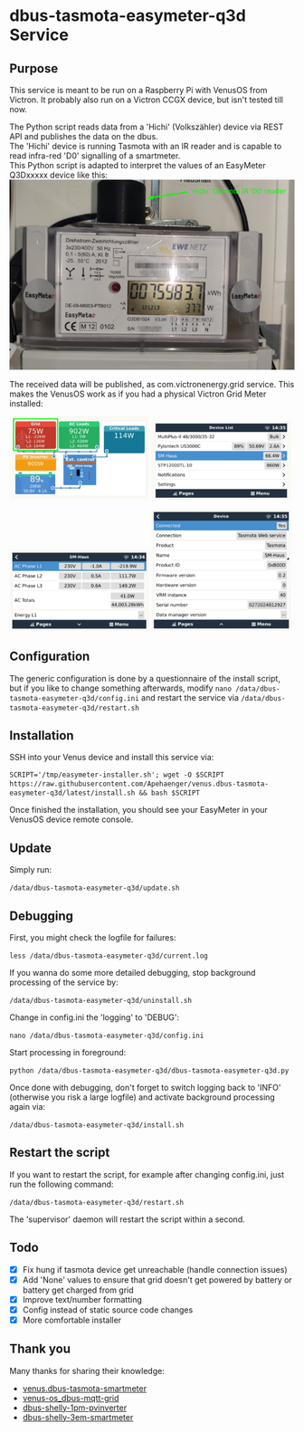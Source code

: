 # dbus-tasmota-easymeter-q3d Service

## Purpose

This service is meant to be run on a Raspberry Pi with VenusOS from Victron.
It probably also run on a Victron CCGX device, but isn't tested till now.

The Python script reads data from a 'Hichi' (Volkszähler) device via REST API and publishes the data on the dbus.<br>
The 'Hichi' device is running Tasmota with an IR reader and is capable to read infra-red 'D0' signalling of a smartmeter.<br>
This Python script is adapted to interpret the values of an EasyMeter Q3Dxxxxx device like this:
![EasyMeter Q3D](assets/EasyMeter-Q3Dxxxxx.png)

The received data will be published, as com.victronenergy.grid service. This makes the VenusOS work as if you had a physical Victron Grid Meter installed:

<p>
     <img src="assets/RemoteConsole-Overview.jpg" width="49%"/>
     <img src="assets/RemoteConsole-Page1.jpg" width="49%"/>
</p>

<p>
     <img src="assets/RemoteConsole-Detail.jpg" width="49%"/>
     <img src="assets/RemoteConsole-Device.jpg" width="49%"/>
</p>

## Configuration

The generic configuration is done by a questionnaire of the install script,
but if you like to change something afterwards, modify `nano /data/dbus-tasmota-easymeter-q3d/config.ini` and restart the service via `/data/dbus-tasmota-easymeter-q3d/restart.sh`

## Installation

SSH into your Venus device and install this service via:
```
SCRIPT='/tmp/easymeter-installer.sh'; wget -O $SCRIPT https://raw.githubusercontent.com/Apehaenger/venus.dbus-tasmota-easymeter-q3d/latest/install.sh && bash $SCRIPT
```
Once finished the installation, you should see your EasyMeter in your VenusOS device remote console.

## Update

Simply run:

`
/data/dbus-tasmota-easymeter-q3d/update.sh
`

## Debugging

First, you might check the logfile for failures:

`less /data/dbus-tasmota-easymeter-q3d/current.log`

If you wanna do some more detailed debugging, stop background processing of the service by:

`/data/dbus-tasmota-easymeter-q3d/uninstall.sh`

Change in config.ini the 'logging' to 'DEBUG':

`nano /data/dbus-tasmota-easymeter-q3d/config.ini`

Start processing in foreground:

`python /data/dbus-tasmota-easymeter-q3d/dbus-tasmota-easymeter-q3d.py`

Once done with debugging, don't forget to switch logging back to 'INFO' (otherwise you risk a large logfile) and activate background processing again via:

`/data/dbus-tasmota-easymeter-q3d/install.sh`

## Restart the script

If you want to restart the script, for example after changing config.ini, just run the following command:

`/data/dbus-tasmota-easymeter-q3d/restart.sh`

The 'supervisor' daemon will restart the script within a second.

## Todo

- [x] Fix hung if tasmota device get unreachable (handle connection issues)
- [x] Add 'None' values to ensure that grid doesn't get powered by battery or battery get charged from grid
- [x] Improve text/number formatting 
- [x] Config instead of static source code changes
- [x] More comfortable installer

## Thank you

Many thanks for sharing their knowledge:

* [venus.dbus-tasmota-smartmeter](https://github.com/AchimKre/venus.dbus-tasmota-smartmeter)
* [venus-os_dbus-mqtt-grid](https://github.com/mr-manuel/venus-os_dbus-mqtt-grid/blob/master/dbus-mqtt-grid)
* [dbus-shelly-1pm-pvinverter](https://github.com/vikt0rm/dbus-shelly-1pm-pvinverter)
* [dbus-shelly-3em-smartmeter](https://github.com/fabian-lauer/dbus-shelly-3em-smartmeter)